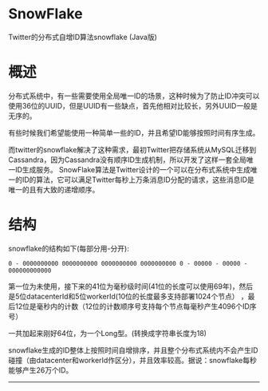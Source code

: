 # SnowFlake
Twitter的分布式自增ID算法snowflake (Java版)

# 概述

分布式系统中，有一些需要使用全局唯一ID的场景，这种时候为了防止ID冲突可以使用36位的UUID，但是UUID有一些缺点，首先他相对比较长，另外UUID一般是无序的。

有些时候我们希望能使用一种简单一些的ID，并且希望ID能够按照时间有序生成。

而twitter的snowflake解决了这种需求，最初Twitter把存储系统从MySQL迁移到Cassandra，因为Cassandra没有顺序ID生成机制，所以开发了这样一套全局唯一ID生成服务。
SnowFlake算法是Twitter设计的一个可以在分布式系统中生成唯一的ID的算法，它可以满足Twitter每秒上万条消息ID分配的请求，这些消息ID是唯一的且有大致的递增顺序。

# 结构

snowflake的结构如下(每部分用-分开):

```
0 - 0000000000 0000000000 0000000000 0000000000 0 - 00000 - 00000 - 000000000000
```

第一位为未使用，接下来的41位为毫秒级时间(41位的长度可以使用69年)，然后是5位datacenterId和5位workerId(10位的长度最多支持部署1024个节点） ，最后12位是毫秒内的计数（12位的计数顺序号支持每个节点每毫秒产生4096个ID序号）

一共加起来刚好64位，为一个Long型。(转换成字符串长度为18)

snowflake生成的ID整体上按照时间自增排序，并且整个分布式系统内不会产生ID碰撞（由datacenter和workerId作区分），并且效率较高。据说：snowflake每秒能够产生26万个ID。

--------------------------------
[segmentfault]:https://segmentfault.com/a/1190000011282426 "理解分布式id生成算法SnowFlake"
[cnblogs]:https://www.cnblogs.com/relucent/p/4955340.html "Twitter的分布式自增ID算法snowflake (Java版)"
[jianshu]:https://www.jianshu.com/p/80e68ae9e3a4 "数据库分库分表（二）Twitter-Snowflake（64位分布式ID算法）分析与JAVA实现"


